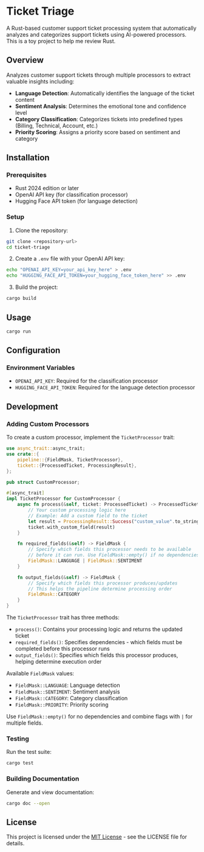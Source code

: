 # Ticket Triage

A Rust-based customer support ticket processing system that automatically analyzes and categorizes support tickets using AI-powered processors. This is a toy project to help me review Rust.

## Overview

Analyzes customer support tickets through multiple processors to extract valuable insights including:

- **Language Detection**: Automatically identifies the language of the ticket content
- **Sentiment Analysis**: Determines the emotional tone and confidence level
- **Category Classification**: Categorizes tickets into predefined types (Billing, Technical, Account, etc.)
- **Priority Scoring**: Assigns a priority score based on sentiment and category

## Installation

### Prerequisites

- Rust 2024 edition or later
- OpenAI API key (for classification processor)
- Hugging Face API token (for language detection)

### Setup

1. Clone the repository:
```bash
git clone <repository-url>
cd ticket-triage
```

2. Create a `.env` file with your OpenAI API key:
```bash
echo "OPENAI_API_KEY=your_api_key_here" > .env
echo "HUGGING_FACE_API_TOKEN=your_hugging_face_token_here" >> .env
```

3. Build the project:
```bash
cargo build
```

## Usage

```bash
cargo run
```

## Configuration

### Environment Variables

- `OPENAI_API_KEY`: Required for the classification processor
- `HUGGING_FACE_API_TOKEN`: Required for the language detection processor

## Development

### Adding Custom Processors

To create a custom processor, implement the `TicketProcessor` trait:

```rust
use async_trait::async_trait;
use crate::{
    pipeline::{FieldMask, TicketProcessor},
    ticket::{ProcessedTicket, ProcessingResult},
};

pub struct CustomProcessor;

#[async_trait]
impl TicketProcessor for CustomProcessor {
    async fn process(&self, ticket: ProcessedTicket) -> ProcessedTicket {
        // Your custom processing logic here
        // Example: Add a custom field to the ticket
        let result = ProcessingResult::Success("custom_value".to_string());
        ticket.with_custom_field(result)
    }

    fn required_fields(&self) -> FieldMask {
        // Specify which fields this processor needs to be available
        // before it can run. Use FieldMask::empty() if no dependencies.
        FieldMask::LANGUAGE | FieldMask::SENTIMENT
    }

    fn output_fields(&self) -> FieldMask {
        // Specify which fields this processor produces/updates
        // This helps the pipeline determine processing order
        FieldMask::CATEGORY
    }
}
```

The `TicketProcessor` trait has three methods:

- `process()`: Contains your processing logic and returns the updated ticket
- `required_fields()`: Specifies dependencies - which fields must be completed before this processor runs
- `output_fields()`: Specifies which fields this processor produces, helping determine execution order

Available `FieldMask` values:
- `FieldMask::LANGUAGE`: Language detection
- `FieldMask::SENTIMENT`: Sentiment analysis  
- `FieldMask::CATEGORY`: Category classification
- `FieldMask::PRIORITY`: Priority scoring

Use `FieldMask::empty()` for no dependencies and combine flags with `|` for multiple fields.

### Testing

Run the test suite:

```bash
cargo test
```

### Building Documentation

Generate and view documentation:

```bash
cargo doc --open
```

## License

This project is licensed under the [MIT License](LICENSE) - see the LICENSE file for details.


